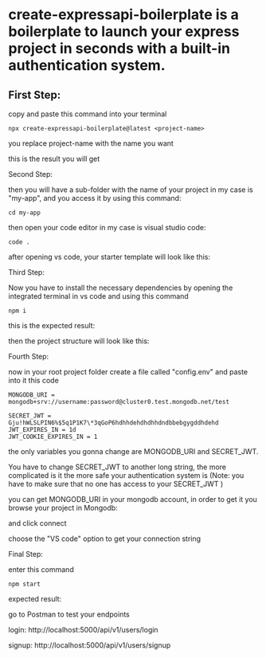 # create-expressapi-boilerplate is a boilerplate to launch your express project in seconds with a built-in authentication system.

## First Step:

copy and paste this command into your terminal

```
npx create-expressapi-boilerplate@latest <project-name>
```

you replace project-name with the name you want

this is the result you will get

Second Step:

then you will have a sub-folder with the name of your project in my case is "my-app", and you access it by using this command:

```
cd my-app
```

then open your code editor in my case is visual studio code:

```
code .
```

after opening vs code, your starter template will look like this:

Third Step:

Now you have to install the necessary dependencies by opening the integrated terminal in vs code and using this command

```
npm i
```

this is the expected result:

then the project structure will look like this:

Fourth Step:

now in your root project folder create a file called "config.env" and paste into it this code

```
MONGODB_URI = mongodb+srv://username:password@cluster0.test.mongodb.net/test

SECRET_JWT = Gju!hWLSLPIN6%$5q1P1K7\*3qGoP6hdhhdehdhdhhdndbbebgygddhdehd
JWT_EXPIRES_IN = 1d
JWT_COOKIE_EXPIRES_IN = 1

```

the only variables you gonna change are MONGODB_URI and SECRET_JWT.

You have to change SECRET_JWT to another long string, the more complicated is it the more safe your authentication system is (Note: you have to make sure that no one has access to your SECRET_JWT )

you can get MONGODB_URI in your mongodb account, in order to get it you browse your project in Mongodb:

and click connect

choose the "VS code" option to get your connection string

Final Step:

enter this command

```
npm start
```

expected result:

go to Postman to test your endpoints

login: http://localhost:5000/api/v1/users/login

signup: http://localhost:5000/api/v1/users/signup
